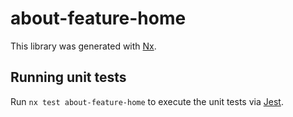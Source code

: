 # about-feature-home

This library was generated with [Nx](https://nx.dev).

## Running unit tests

Run `nx test about-feature-home` to execute the unit tests via [Jest](https://jestjs.io).
